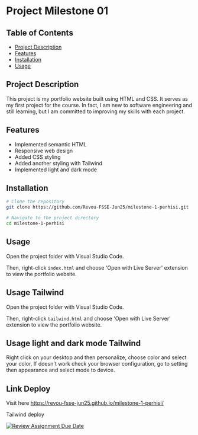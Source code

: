 # Project Milestone 01

## Table of Contents
- [Project Description](#project-description)
- [Features](#features)
- [Installation](#installation)
- [Usage](#usage)

## Project Description
This project is my portfolio website built using HTML and CSS. It serves as my first project for the course. In fact, I am new to software engineering and still learning, but I am committed to improving my skills with each project.

## Features
- Implemented semantic HTML
- Responsive web design
- Added CSS styling
- Added another styling with Tailwind
- Implemented light and dark mode 

## Installation
```bash
# Clone the repository
git clone https://github.com/Revou-FSSE-Jun25/milestone-1-perhisi.git

# Navigate to the project directory
cd milestone-1-perhisi
```

## Usage
Open the project folder with Visual Studio Code.

Then, right-click `index.html` and choose 'Open with Live Server' extension to view the portfolio website.

## Usage Tailwind

Open the project folder with Visual Studio Code.

Then, right-click `tailwind.html` and choose 'Open with Live Server' extension to view the portfolio website.

## Usage light and dark mode Tailwind

Right click on your desktop and then personalize, choose color and select your color.
If doesn't work check your browser configuration, go to setting then appearance and select mode to device.

## Link Deploy
Visit here https://revou-fsse-jun25.github.io/milestone-1-perhisi/

Tailwind deploy 



[![Review Assignment Due Date](https://classroom.github.com/assets/deadline-readme-button-22041afd0340ce965d47ae6ef1cefeee28c7c493a6346c4f15d667ab976d596c.svg)](https://classroom.github.com/a/akoVEwkh)

